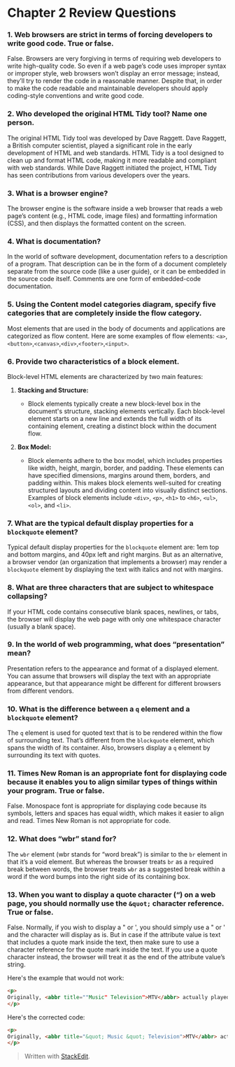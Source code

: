 ﻿# Chapter 2 Review Questions

### 1. Web browsers are strict in terms of forcing developers to write good code. True or false.

False. Browsers are very forgiving in terms of requiring web developers to write high-quality code. So even if a web page’s code uses improper syntax or improper style, web browsers won’t display an error message; instead, they’ll try to render the code in a reasonable manner. Despite that, in order to make the code readable and maintainable developers should apply coding-style conventions and write good code.

### 2. Who developed the original HTML Tidy tool? Name one person.

The original HTML Tidy tool was developed by Dave Raggett. Dave Raggett, a British computer scientist, played a significant role in the early development of HTML and web standards. HTML Tidy is a tool designed to clean up and format HTML code, making it more readable and compliant with web standards. While Dave Raggett initiated the project, HTML Tidy has seen contributions from various developers over the years.

### 3. What is a browser engine?

The browser engine is the software inside a web browser that reads a web page’s content (e.g., HTML code, image files) and formatting information (CSS), and then displays the formatted content on the screen.

### 4. What is documentation?

In the world of software development, documentation refers to a description of a program. That description can be in the form of a document completely separate from the source code (like a user guide), or it can be embedded in the source code itself. Comments are one form of embedded-­code documentation.

### 5. Using the Content model categories diagram, specify five categories that are completely inside the flow category.

Most elements that are used in the body of documents and applications are categorized as flow content. Here are some examples of flow elements: `<a>`,`<button>`,`<canvas>`,`<div>`,`<footer>`,`<input>`.

### 6. Provide two characteristics of a block element.

Block-level HTML elements are characterized by two main features:

1. **Stacking and Structure:**
   - Block elements typically create a new block-level box in the document's structure, stacking elements vertically. Each block-level element starts on a new line and extends the full width of its containing element, creating a distinct block within the document flow.

2. **Box Model:**
   - Block elements adhere to the box model, which includes properties like width, height, margin, border, and padding. These elements can have specified dimensions, margins around them, borders, and padding within. This makes block elements well-suited for creating structured layouts and dividing content into visually distinct sections. Examples of block elements include `<div>`, `<p>`, `<h1>` to `<h6>`, `<ul>`, `<ol>`, and `<li>`.

### 7. What are the typical default display properties for a `blockquote` element?

Typical default display properties for the `blockquote` element are: 1em top and bottom margins, and 40px left and right margins. But as an alternative, a browser vendor (an organization that implements a browser) may render a `blockquote` element by displaying the text with italics and not with margins.

### 8. What are three characters that are subject to whitespace collapsing?

If your HTML code contains consecutive blank spaces, newlines, or tabs, the browser will display the web page with only one whitespace character (usually a blank space).

### 9. In the world of web programming, what does “presentation” mean?

Presentation refers to the appearance and format of a displayed element. You can assume that browsers will display the text with an appropriate appearance, but that appearance might be different for different browsers from different vendors.

### 10. What is the difference between a `q` element and a `blockquote` element?

The `q` element is used for quoted text that is to be rendered within the flow of surrounding text. That’s different from the `blockquote` element, which spans the width of its container. Also, browsers display a `q` element by surrounding its text with quotes.

### 11. Times New Roman is an appropriate font for displaying code because it enables you to align similar types of things within your program. True or false.

False. Monospace font is appropriate for displaying code because its symbols, letters and spaces has equal width, which makes it easier to align and read. Times New Roman is not appropriate for code.

### 12. What does “wbr” stand for?

The `wbr` element (wbr stands for “word break”) is similar to the `br` element in that it’s a void element. But whereas the browser treats `br` as a required break between words, the browser treats `wbr` as a suggested break within a word if the word bumps into the right side of its containing box.

### 13. When you want to display a quote character (“) on a web page, you should normally use the `&quot;` character reference. True or false.

False. Normally, if you wish to display a " or ', you should simply use a " or ' and the character will display as is. But in case if the attribute value is text that includes a quote mark inside the text, then make sure to use a character reference for the quote mark inside the text. If you use a quote character instead, the browser will treat it as the end of the attribute value’s string. 

Here's the example that would not work:

```html
<p>
Originally, <abbr title=""Music" Television">MTV</abbr> actually played music.
</p>
```

Here's the corrected code:

```html
<p>
Originally, <abbr title="&quot; Music &quot; Television">MTV</abbr> actually played music.
</p>
```

> Written with [StackEdit](https://stackedit.io/).
